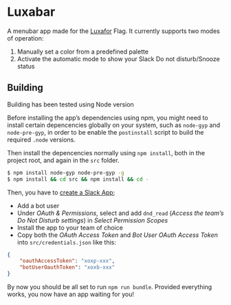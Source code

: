 # Luxabar

A menubar app made for the [Luxafor](http://luxafor.com/) Flag. It currently supports two modes of operation:

1. Manually set a color from a predefined palette
2. Activate the automatic mode to show your Slack Do not disturb/Snooze status

## Building

Building has been tested using Node version

Before installing the app’s dependencies using npm, you might need to install certain depencencies globally on your system, such as `node-gyp` and `node-pre-gyp`, in order to be enable the `postinstall` script to build the required `.node` versions.

Then install the depencencies normally using `npm install`, both in the project root, and again in the `src` folder.

```bash
$ npm install node-gyp node-pre-gyp -g
$ npm install && cd src && npm install && cd -
```

Then, you have to [create a Slack App](https://api.slack.com/apps/new);
- Add a bot user
- Under _OAuth & Permissions_, select and add `dnd_read` (_Access the team’s Do Not Disturb settings_) in _Select Permission Scopes_
- Install the app to your team of choice
- Copy both the _OAuth Access Token_ and _Bot User OAuth Access Token_ into `src/credentials.json` like this:

```json
{
    "oauthAccessToken": "xoxp-xxx",
    "botUserOauthToken": "xoxb-xxx"
}
```

By now you should be all set to run `npm run bundle`. Provided everything works, you now have an app waiting for you!
